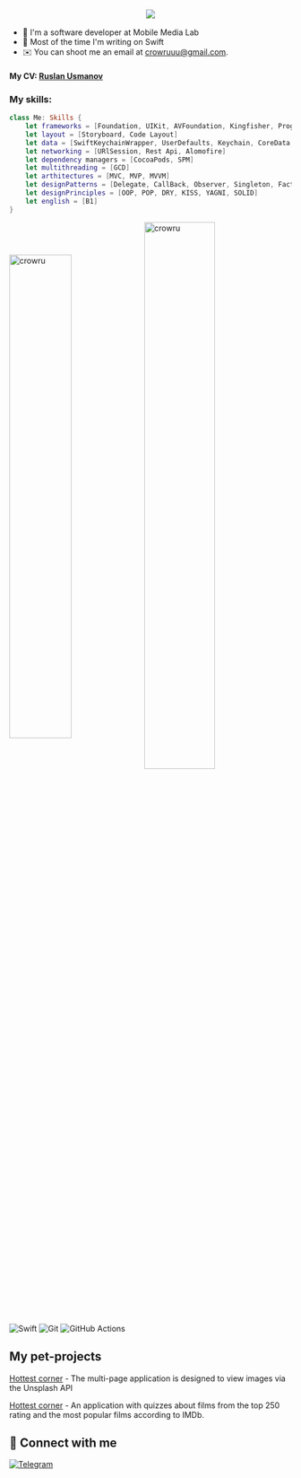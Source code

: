 <h3 align="center">
  <a href="https://git.io/typing-svg">
    <img src="https://readme-typing-svg.herokuapp.com/?lines=Hello,+Human!+👋;I'm+Ruslan.;Nice+to+meet+you!&center=true&size=30">
  </a>
</h3>

- 🍄 I'm a software developer at Mobile Media Lab
- 🍏 Most of the time I'm writing on Swift
- ✉️ You can shoot me an email at [crowruuu@gmail.com](mailto:crowruuu@gmail.com).

#### My CV: [Ruslan Usmanov](https://drive.google.com/file/d/1Nzo6jjZIgojhhqCZG2SF0K4FwYbPT_fN/view?usp=sharing)

<h3 align="left">My skills:</h3>
<p align="left">
</p>

```Swift
class Me: Skills {
    let frameworks = [Foundation, UIKit, AVFoundation, Kingfisher, ProgressHUD]
    let layout = [Storyboard, Code Layout]
    let data = [SwiftKeychainWrapper, UserDefaults, Keychain, CoreData, Realm, Firebase]
    let networking = [URlSession, Rest Api, Alomofire]
    let dependency managers = [CocoaPods, SPM]
    let multithreading = [GCD]
    let arthitectures = [MVC, MVP, MVVM]
    let designPatterns = [Delegate, CallBack, Observer, Singleton, Factory]
    let designPrinciples = [OOP, POP, DRY, KISS, YAGNI, SOLID]
    let english = [B1]
}
```

<img align="center" src="https://github-readme-stats.vercel.app/api?username=crowru&show_icons=true&locale=en" alt="crowru" width="47%"/>  <img align="center" src="https://github-readme-streak-stats.herokuapp.com/?user=crowru&" alt="crowru" width="50%"/>

![Swift](https://img.shields.io/badge/swift-de5d43?&style=for-the-badge&logo=swift&logoColor=white) 
![Git](https://img.shields.io/badge/git-%23F05033.svg?style=for-the-badge&logo=git&logoColor=white) 
![GitHub Actions](https://img.shields.io/badge/githubactions-%232671E5.svg?style=for-the-badge&logo=githubactions&logoColor=white)

## My pet-projects

[Hottest corner](https://github.com/Crowru/ImageFeed) - The multi-page application is designed to view images via the Unsplash API

[Hottest corner](https://github.com/Crowru/MovieQuiz-ios) - An application with quizzes about films from the top 250 rating and the most popular films according to IMDb.

## 🤝 Connect with me
 [![Telegram](https://img.shields.io/static/v1?style=for-the-badge&message=Telegram&color=26A5E4&logo=Telegram&logoColor=FFFFFF&label=)](https://t.me/crowru)
